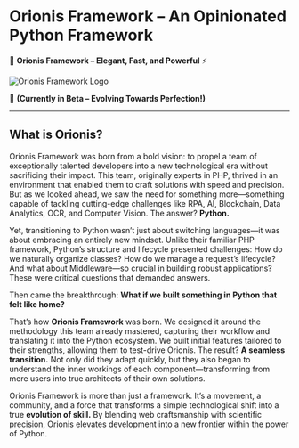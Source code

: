 # **Orionis Framework – An Opinionated Python Framework**

🚀 **Orionis Framework – Elegant, Fast, and Powerful** ⚡

![Orionis Framework Logo](https://raw.githubusercontent.com/orionis-framework/framework/refs/heads/1.x/orionis/static/logos/OrionisFramework.png)

🔬 **(Currently in Beta – Evolving Towards Perfection!)**

---

## What is Orionis?

Orionis Framework was born from a bold vision: to propel a team of exceptionally talented developers into a new technological era without sacrificing their impact. This team, originally experts in PHP, thrived in an environment that enabled them to craft solutions with speed and precision. But as we looked ahead, we saw the need for something more—something capable of tackling cutting-edge challenges like RPA, AI, Blockchain, Data Analytics, OCR, and Computer Vision. The answer? **Python.**

Yet, transitioning to Python wasn’t just about switching languages—it was about embracing an entirely new mindset. Unlike their familiar PHP framework, Python’s structure and lifecycle presented challenges: How do we naturally organize classes? How do we manage a request’s lifecycle? And what about Middleware—so crucial in building robust applications? These were critical questions that demanded answers.

Then came the breakthrough: **What if we built something in Python that felt like home?**

That’s how **Orionis Framework** was born. We designed it around the methodology this team already mastered, capturing their workflow and translating it into the Python ecosystem. We built initial features tailored to their strengths, allowing them to test-drive Orionis. The result? **A seamless transition.** Not only did they adapt quickly, but they also began to understand the inner workings of each component—transforming from mere users into true architects of their own solutions.

Orionis Framework is more than just a framework. It’s a movement, a community, and a force that transforms a simple technological shift into a true **evolution of skill.** By blending web craftsmanship with scientific precision, Orionis elevates development into a new frontier within the power of Python.

